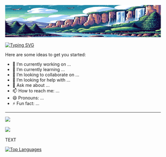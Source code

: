 <!--Header: start-->
<div align="center">
<img src="img/banner_head.png" class="pic_head">
</div>

[![Typing SVG](https://readme-typing-svg.demolab.com?font=Fira+Code&pause=1000&random=false&width=435&lines=Hi+there)](https://git.io/typing-svg)

Here are some ideas to get you started:

- 🔭 I’m currently working on ...
- 🌱 I’m currently learning ...
- 👯 I’m looking to collaborate on ...
- 🤔 I’m looking for help with ...
- 💬 Ask me about ...
- 📫 How to reach me: ...
- 😄 Pronouns: ...
- ⚡ Fun fact: ...

---
<!--Header: end-->


<!--Social Links Badges: start-->

<a href="https://github.com/mooswan">
  <img src="https://img.shields.io/badge/GitHub-181717.svg?style=for-the-badge&logo=GitHub&logoColor=white">
</a>

<!--Social Links Badges: end-->


<!--About me: start-->
![](https://user-images.githubusercontent.com/18350557/176309783-0785949b-9127-417c-8b55-ab5a4333674e.gif)

<p>
  TEXT
</p>

<!--About me: end-->



<a href="https://github.com/mooswan" align="left"><img src="https://github-readme-stats.vercel.app/api/top-langs/?username=mooswan&langs_count=10&title_color=0891b2&text_color=ffffff&icon_color=0891b2&bg_color=1c1917&hide_border=true&locale=en&custom_title=Top%20%Languages" alt="Top Languages" /></a>


